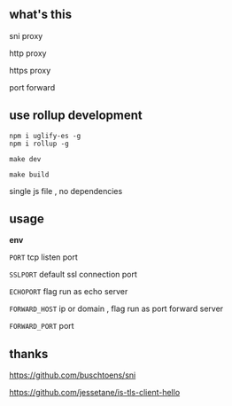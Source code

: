 ## what's this

sni proxy

http proxy

https proxy

port forward

## use rollup development

```
npm i uglify-es -g
npm i rollup -g
```

```
make dev
```

```
make build
```

single js file , no dependencies

## usage

**env**

`PORT` tcp listen port

`SSLPORT` default ssl connection port

`ECHOPORT` flag run as echo server

`FORWARD_HOST` ip or domain , flag run as port forward server

`FORWARD_PORT` port

## thanks

https://github.com/buschtoens/sni

https://github.com/jessetane/is-tls-client-hello
